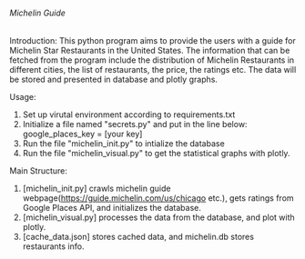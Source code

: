 ######  Michelin Guide  ######

Introduction:
This python program aims to provide the users with a guide for Michelin Star Restaurants in the United States. The information that can be fetched from the program include the distribution of Michelin Restaurants in different cities, the list of restaurants, the price, the ratings etc.
The data will be stored and presented in database and plotly graphs.

Usage:
1. Set up virutal environment according to requirements.txt
2. Initialize a file named "secrets.py" and put in the line below:
                google_places_key = [your key]
3. Run the file "michelin_init.py" to intialize the database
4. Run the file "michelin_visual.py" to get the statistical graphs with plotly.

Main Structure:
1. [michelin_init.py] crawls michelin guide webpage(https://guide.michelin.com/us/chicago etc.), gets ratings from Google Places API, and initializes the database.
2. [michelin_visual.py] processes the data from the database, and plot with plotly.
3. [cache_data.json] stores cached data, and michelin.db stores restaurants info.


